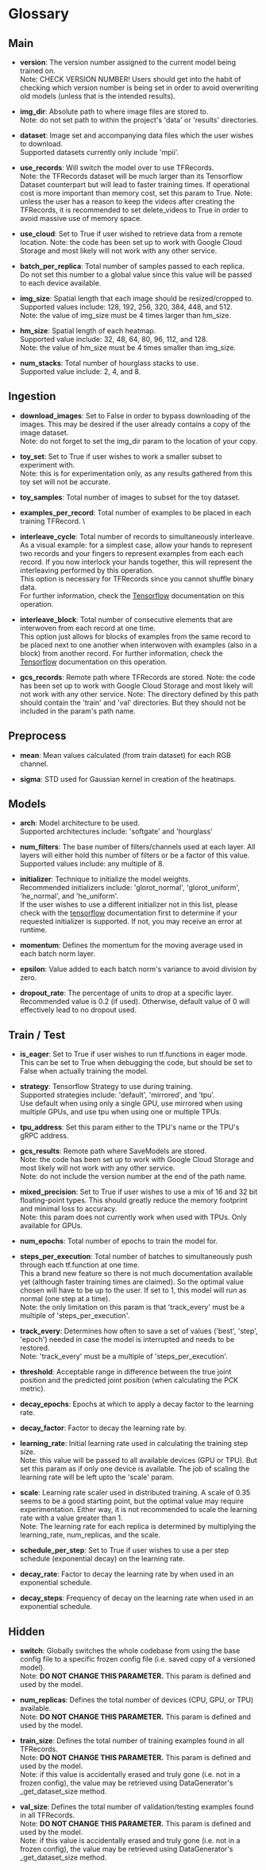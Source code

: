 # Glossary

## Main

* **version**: The version number assigned to the current model being trained on. \
Note: CHECK VERSION NUMBER! Users should get into the habit of checking which version number is being set in order to avoid overwriting old models (unless that is the intended results).

* **img_dir**: Absolute path to where image files are stored to. \
Note: do not set path to within the project's 'data' or 'results' directories.

* **dataset**: Image set and accompanying data files which the user wishes to download. \
Supported datasets currently only include 'mpii'.

* **use_records**: Will switch the model over to use TFRecords. \
Note: the TFRecords dataset will be much larger than its Tensorflow Dataset counterpart but will lead to faster training times. If operational cost is more important than memory cost, set this param to True.
Note: unless the user has a reason to keep the videos after creating the TFRecords, it is recommended to set delete_videos to True in order to avoid massive use of memory space.

* **use_cloud**: Set to True if user wished to retrieve data from a remote location.
Note: the code has been set up to work with Google Cloud Storage and most likely will not work with any other service.

* **batch_per_replica**: Total number of samples passed to each replica. \
Do not set this number to a global value since this value will be passed to each device available.

* **img_size**: Spatial length that each image should be resized/cropped to. \
Supported values include: 128, 192, 256, 320, 384, 448, and 512. \
Note: the value of img_size must be 4 times larger than hm_size.

* **hm_size**: Spatial length of each heatmap. \
Supported value include: 32, 48, 64, 80, 96, 112, and 128. \
Note: the value of hm_size must be 4 times smaller than img_size.

* **num_stacks**: Total number of hourglass stacks to use. \
Supported value include: 2, 4, and 8.

## Ingestion

* **download_images**: Set to False in order to bypass downloading of the images. This may be desired if the user already contains a copy of the image dataset. \
Note: do not forget to set the img_dir param to the location of your copy.

* **toy_set**: Set to True if user wishes to work a smaller subset to experiment with. \
Note: this is for experimentation only, as any results gathered from this toy set will not be accurate.

* **toy_samples**: Total number of images to subset for the toy dataset.

* **examples_per_record**: Total number of examples to be placed in each training TFRecord. \

* **interleave_cycle**: Total number of records to simultaneously interleave. \
As a visual example: for a simplest case, allow your hands to represent two records and your fingers to represent examples from each each record. If you now interlock your hands together, this will represent the interleaving performed by this operation. \
This option is necessary for TFRecords since you cannot shuffle binary data. \
For further information, check the [Tensorflow](https://www.tensorflow.org/api_docs/python/tf/data/Dataset#interleave) documentation on this operation.

* **interleave_block**: Total number of consecutive elements that are interwoven from each record at one time. \
This option just allows for blocks of examples from the same record to be placed next to one another when interwoven with examples (also in a block) from another record.
For further information, check the [Tensorflow](https://www.tensorflow.org/api_docs/python/tf/data/Dataset#interleave) documentation on this operation.

* **gcs_records**: Remote path where TFRecords are stored.
Note: the code has been set up to work with Google Cloud Storage and most likely will not work with any other service.
Note: The directory defined by this path should contain the 'train' and 'val' directories. But they should not be included in the param's path name.

## Preprocess

* **mean**: Mean values calculated (from train dataset) for each RGB channel.

* **sigma**: STD used for Gaussian kernel in creation of the heatmaps.

## Models

* **arch**: Model architecture to be used. \
Supported architectures include: 'softgate' and 'hourglass'

* **num_filters**: The base number of filters/channels used at each layer. All layers will either hold this number of filters or be a factor of this value.
Supported values include: any multiple of 8.

* **initializer**: Technique to initialize the model weights. \
Recommended initializers include: 'glorot_normal', 'glorot_uniform', 'he_normal', and 'he_uniform'. \
If the user wishes to use a different initializer not in this list, please check with the [tensorflow](https://www.tensorflow.org/api_docs/python/tf/keras/initializers) documentation first to determine if your requested initializer is supported. If not, you may receive an error at runtime.

* **momentum**: Defines the momentum for the moving average used in each batch norm layer.

* **epsilon**: Value added to each batch norm's variance to avoid division by zero.

* **dropout_rate**: The percentage of units to drop at a specific layer. \
Recommended value is 0.2 (if used). Otherwise, default value of 0 will effectively lead to no dropout used.

## Train / Test

* **is_eager**: Set to True if user wishes to run tf.functions in eager mode. This can be set to True when debugging the code, but should be set to False when actually training the model.

* **strategy**: Tensorflow Strategy to use during training. \
Supported strategies include: 'default', 'mirrored', and 'tpu'. \
Use default when using only a single GPU, use mirrored when using multiple GPUs, and use tpu when using one or multiple TPUs.

* **tpu_address**:  Set this param either to the TPU's name or the TPU's gRPC address.

* **gcs_results**: Remote path where SaveModels are stored. \
Note: the code has been set up to work with Google Cloud Storage and most likely will not work with any other service. \
Note: do not include the version number at the end of the path name.

* **mixed_precision**: Set to True if user wishes to use a mix of 16 and 32 bit floating-point types. This should greatly reduce the memory footprint and minimal loss to accuracy. \
Note: this param does not currently work when used with TPUs. Only available for GPUs.

* **num_epochs**: Total number of epochs to train the model for.

* **steps_per_execution**: Total number of batches to simultaneously push through each tf.function at one time. \
This a brand new feature so there is not much documentation available yet (although faster training times are claimed). So the optimal value chosen will have to be up to the user. If set to 1, this model will run as normal (one step at a time). \
Note: the only limitation on this param is that 'track_every' must be a multiple of 'steps_per_execution'.

* **track_every**: Determines how often to save a set of values ('best', 'step', 'epoch') needed in case the model is interrupted and needs to be restored. \
Note: 'track_every' must be a multiple of 'steps_per_execution'.

* **threshold**: Acceptable range in difference between the true joint position and the predicted joint position (when calculating the PCK metric).

* **decay_epochs**: Epochs at which to apply a decay factor to the learning rate.

* **decay_factor**: Factor to decay the learning rate by.

* **learning_rate**: Initial learning rate used in calculating the training step size. \
Note: this value will be passed to all available devices (GPU or TPU). But set this param as if only one device is available. The job of scaling the learning rate will be left upto the 'scale' param.

* **scale**: Learning rate scaler used in distributed training. A scale of 0.35 seems to be a good starting point, but the optimal value may require experimentation. Either way, it is not recommended to scale the learning rate with a value greater than 1. \
Note: The learning rate for each replica is determined by multiplying the learning_rate, num_replicas, and the scale.

* **schedule_per_step**: Set to True if user wishes to use a per step schedule (exponential decay) on the learning rate.

* **decay_rate**: Factor to decay the learning rate by when used in an exponential schedule.

* **decay_steps**: Frequency of decay on the learning rate when used in an exponential schedule.

## Hidden

* **switch**: Globally switches the whole codebase from using the base config file to a specific frozen config file (i.e. saved copy of a versioned model). \
Note: **DO NOT CHANGE THIS PARAMETER.** This param is defined and used by the model.

* **num_replicas**: Defines the total number of devices (CPU, GPU, or TPU) available. \
Note: **DO NOT CHANGE THIS PARAMETER.** This param is defined and used by the model.

* **train_size**: Defines the total number of training examples found in all TFRecords. \
Note: **DO NOT CHANGE THIS PARAMETER.** This param is defined and used by the model. \
Note: if this value is accidentally erased and truly gone (i.e. not in a frozen config), the value may be retrieved using DataGenerator's _get_dataset_size method.

* **val_size**: Defines the total number of validation/testing examples found in all TFRecords. \
Note: **DO NOT CHANGE THIS PARAMETER.** This param is defined and used by the model. \
Note: if this value is accidentally erased and truly gone (i.e. not in a frozen config), the value may be retrieved using DataGenerator's _get_dataset_size method.


